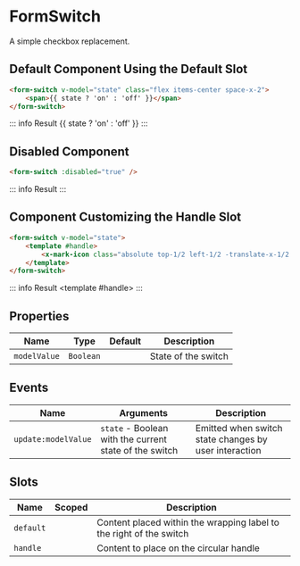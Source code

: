 <script setup>
    import FormSwitch from "../src/components/form-switch.vue"
    import { XMarkIcon } from "@heroicons/vue/24/solid"
    import { ref } from "vue"
    const state = ref(false)
</script>

# FormSwitch

A simple checkbox replacement.

## Default Component Using the Default Slot
```html
<form-switch v-model="state" class="flex items-center space-x-2">
    <span>{{ state ? 'on' : 'off' }}</span>
</form-switch>
```
::: info Result
<form-switch v-model="state" class="flex items-center space-x-2"><span>{{ state ? 'on' : 'off' }}</span></form-switch>
:::

## Disabled Component
```html
<form-switch :disabled="true" />
```
::: info Result
<form-switch :disabled="true" />
:::

## Component Customizing the Handle Slot
```html
<form-switch v-model="state">
    <template #handle>
        <x-mark-icon class="absolute top-1/2 left-1/2 -translate-x-1/2 -translate-y-1/2 size-3 text-vxvue-300" />
    </template>
</form-switch>
```
::: info Result
<form-switch v-model="state"><template #handle><x-mark-icon class="absolute top-1/2 left-1/2 -translate-x-1/2 -translate-y-1/2 size-3 text-vxvue-300" /></template></form-switch>
:::

## Properties
| Name         | Type      | Default | Description         |
|--------------|-----------|---------|---------------------|
| `modelValue` | `Boolean` |         | State of the switch |

## Events
| Name                | Arguments                                              | Description                                           |
|---------------------|--------------------------------------------------------|-------------------------------------------------------|
| `update:modelValue` | `state` - Boolean with the current state of the switch | Emitted when switch state changes by user interaction |

## Slots
| Name      | Scoped | Description                                                         |
|-----------|--------|---------------------------------------------------------------------|
| `default` |        | Content placed within the wrapping label to the right of the switch |
| `handle`  |        | Content to place on the circular handle                             |
